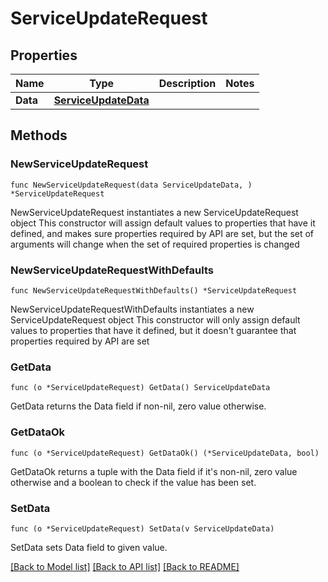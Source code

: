 # ServiceUpdateRequest

## Properties

Name | Type | Description | Notes
------------ | ------------- | ------------- | -------------
**Data** | [**ServiceUpdateData**](ServiceUpdateData.md) |  | 

## Methods

### NewServiceUpdateRequest

`func NewServiceUpdateRequest(data ServiceUpdateData, ) *ServiceUpdateRequest`

NewServiceUpdateRequest instantiates a new ServiceUpdateRequest object
This constructor will assign default values to properties that have it defined,
and makes sure properties required by API are set, but the set of arguments
will change when the set of required properties is changed

### NewServiceUpdateRequestWithDefaults

`func NewServiceUpdateRequestWithDefaults() *ServiceUpdateRequest`

NewServiceUpdateRequestWithDefaults instantiates a new ServiceUpdateRequest object
This constructor will only assign default values to properties that have it defined,
but it doesn't guarantee that properties required by API are set

### GetData

`func (o *ServiceUpdateRequest) GetData() ServiceUpdateData`

GetData returns the Data field if non-nil, zero value otherwise.

### GetDataOk

`func (o *ServiceUpdateRequest) GetDataOk() (*ServiceUpdateData, bool)`

GetDataOk returns a tuple with the Data field if it's non-nil, zero value otherwise
and a boolean to check if the value has been set.

### SetData

`func (o *ServiceUpdateRequest) SetData(v ServiceUpdateData)`

SetData sets Data field to given value.



[[Back to Model list]](../README.md#documentation-for-models) [[Back to API list]](../README.md#documentation-for-api-endpoints) [[Back to README]](../README.md)


